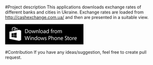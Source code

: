 #Project description
This applications downloads exchange rates of different banks and cities in Ukraine.
Exchange rates are loaded from http://cashexchange.com.ua/ and then are presented in a suitable view.

[![Download](/store/258x67_WPS_Download_blk.png)](http://windowsphone.com/s?appId=17ca7b90-3141-4717-9158-6908efee50a4)

#Contribution
If you have any ideas/suggestion, feel free to create pull request.
